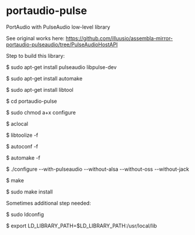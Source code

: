 # portaudio-pulse
PortAudio with PulseAudio low-level library

See original works here: https://github.com/illuusio/assembla-mirror-portaudio-pulseaudio/tree/PulseAudioHostAPI

Step to build this library:

$ sudo apt-get install pulseaudio libpulse-dev

$ sudo apt-get install automake

$ sudo apt-get install libtool

$ cd portaudio-pulse

$ sudo chmod a+x configure

$ aclocal

$ libtoolize -f

$ autoconf -f

$ automake -f

$ ./configure --with-pulseaudio --without-alsa --without-oss --without-jack

$ make

$ sudo make install

Sometimes additional step needed:

$ sudo ldconfig

$ export LD_LIBRARY_PATH=$LD_LIBRARY_PATH:/usr/local/lib
